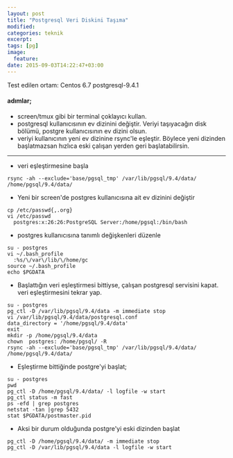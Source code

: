 ```yaml
---
layout: post
title: "Postgresql Veri Diskini Taşıma"
modified:
categories: teknik
excerpt:
tags: [pg]
image:
  feature:
date: 2015-09-03T14:22:47+03:00
---
```


Test edilen ortam: Centos 6.7 postgresql-9.4.1 

#### adımlar;

* screen/tmux gibi bir terminal çoklayıcı kullan.
* postgresql kullanıcısının ev dizinini değiştir. Veriyi taşıyacağın disk
  bölümü, postgre kullanıcısının ev dizini olsun.
* veriyi kullanıcının yeni ev dizinine rsync'le eşleştir. Böylece yeni dizinden
  başlatmazsan hızlıca eski çalışan yerden geri başlatabilirsin.

* * * 
* veri eşleştirmesine başla

~~~
rsync -ah --exclude='base/pgsql_tmp' /var/lib/pgsql/9.4/data/ /home/pgsql/9.4/data/
~~~

* Yeni bir screen'de postgres kullanıcısına ait ev dizinini değiştir

~~~
cp /etc/passwd{,.org}
vi /etc/passwd
  postgres:x:26:26:PostgreSQL Server:/home/pgsql:/bin/bash
~~~

* postgres kullanıcısına tanımlı değişkenleri düzenle

~~~
su - postgres
vi ~/.bash_profile
  :%s/\/var\/lib/\/home/gc
source ~/.bash_profile
echo $PGDATA
~~~

* Başlattığın veri eşleştirmesi bittiyse, çalışan postgresql servisini kapat.
  veri eşleştirmesini tekrar yap.

~~~
su - postgres 
pg_ctl -D /var/lib/pgsql/9.4/data -m immediate stop
vi /var/lib/pgsql/9.4/data/postgresql.conf
data_directory = '/home/pgsql/9.4/data'
exit 
mkdir -p /home/pgsql/9.4/data
chown  postgres: /home/pgsql/ -R
rsync -ah --exclude='base/pgsql_tmp' /var/lib/pgsql/9.4/data/ /home/pgsql/9.4/data/
~~~

* Eşleştirme bittiğinde postgre'yi başlat;

~~~
su - postgres
pwd
pg_ctl -D /home/pgsql/9.4/data/ -l logfile -w start
pg_ctl status -m fast
ps -efd | grep postgres
netstat -tan |grep 5432
stat $PGDATA/postmaster.pid
~~~

* Aksi bir durum olduğunda postgre'yi eski dizinden başlat

~~~
pg_ctl -D /home/pgsql/9.4/data/ -m immediate stop
pg_ctl -D /var/lib/pgsql/9.4/data -l logfile -w start
~~~
